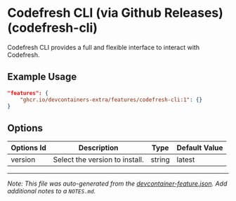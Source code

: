 
# Codefresh CLI (via Github Releases) (codefresh-cli)

Codefresh CLI provides a full and flexible interface to interact with Codefresh.

## Example Usage

```json
"features": {
    "ghcr.io/devcontainers-extra/features/codefresh-cli:1": {}
}
```

## Options

| Options Id | Description | Type | Default Value |
|-----|-----|-----|-----|
| version | Select the version to install. | string | latest |



---

_Note: This file was auto-generated from the [devcontainer-feature.json](devcontainer-feature.json).  Add additional notes to a `NOTES.md`._

